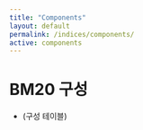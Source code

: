 ```yaml
---
title: "Components"
layout: default
permalink: /indices/components/
active: components
---
```



# BM20 구성
- (구성 테이블)
<div id="bm20-weights-heatmap" style="height:600px; max-width:900px; margin:16px auto;"></div>
<script src="https://cdn.jsdelivr.net/npm/echarts@5"></script>
<script>
(async function(){
  const CSV_URL = "https://docs.google.com/spreadsheets/d/e/2PACX-1vTndyrPd3WWwFtfzv2CZxJeDcH-l8ibQIdO5ouYS4HsaGpbeXQQbs6WEr9qPqqZbRoT6cObdFxJpief/pub?gid=352245628&single=true&output=csv";
  
  // CSV fetch
  const res = await fetch(CSV_URL+"?t="+Date.now(), {cache:"no-store"});
  const text = await res.text();
  
  // CSV 파싱 (심볼, 시총, 이름)
  function splitCsv(row){
    const out=[];let cur="",q=false;
    for(let i=0;i<row.length;i++){
      const ch=row[i];
      if(ch=='"'){q=!q;continue;}
      if(ch==","&&!q){out.push(cur);cur="";continue;}
      cur+=ch;
    }
    out.push(cur);
    return out.map(s=>s.trim());
  }
  const lines = text.trim().split(/\r?\n/);
  const header = splitCsv(lines.shift()).map(h=>h.toLowerCase());
  const iSym = header.indexOf("symbol");
  const iCap = header.indexOf("market cap");
  const iName= header.indexOf("name");
  
  let rows=[];
  for(const l of lines){
    if(!l.trim()) continue;
    const c=splitCsv(l);
    const sym=c[iSym].toUpperCase();
    const name=c[iName]||sym;
    const cap=parseFloat(c[iCap].replace(/,/g,""));
    if(Number.isFinite(cap)){
      rows.push({symbol:sym,name,cap});
    }
  }
  
  // 가중치 계산
  const sum = rows.reduce((a,b)=>a+b.cap,0)||1;
  const data = rows.map(r=>({
    name: r.symbol,
    value: +(r.cap/sum*100).toFixed(2),  // %
    label: {formatter: r.symbol+"\n"+(r.cap/sum*100).toFixed(1)+"%"}
  }));
  
  const chart = echarts.init(document.getElementById("bm20-weights-heatmap"));
  chart.setOption({
    tooltip: {formatter: p=>`${p.name}: ${p.value.toFixed(2)}%`},
    series: [{
      type: 'treemap',
      data,
      roam: false,
      label: {show:true, position:'inside', fontSize:12},
      levels:[{
        itemStyle: { borderColor:'#fff', borderWidth:2, gapWidth:2 }
      }]
    }]
  });
})();

<h2>BM20 Constituents</h2>
<div style="display:flex; flex-wrap:wrap; gap:24px;">
  <div style="flex:1; min-width:320px;">
    <table id="bm20-table" border="1" cellspacing="0" cellpadding="6"
           style="border-collapse:collapse; font:14px system-ui, sans-serif; width:100%;">
      <thead style="background:#f0f0f0;">
        <tr><th>Symbol</th><th>Name</th><th>Market Cap (USD)</th><th>Weight %</th></tr>
      </thead>
      <tbody></tbody>
    </table>
  </div>
  <div id="bm20-weights-heatmap" style="flex:1; min-width:320px; height:600px; max-width:600px;"></div>
</div>

<script src="https://cdn.jsdelivr.net/npm/echarts@5"></script>
<script>
(async function(){
  const CSV_URL = "https://docs.google.com/spreadsheets/d/e/2PACX-1vTndyrPd3WWwFtfzv2CZxJeDcH-l8ibQIdO5ouYS4HsaGpbeXQQbs6WEr9qPqqZbRoT6cObdFxJpief/pub?gid=352245628&single=true&output=csv";
  
  // CSV fetch
  const res = await fetch(CSV_URL+"?t="+Date.now(), {cache:"no-store"});
  const text = await res.text();
  
  function splitCsv(row){
    const out=[];let cur="",q=false;
    for(let i=0;i<row.length;i++){
      const ch=row[i];
      if(ch=='"'){q=!q;continue;}
      if(ch==","&&!q){out.push(cur);cur="";continue;}
      cur+=ch;
    }
    out.push(cur);
    return out.map(s=>s.trim());
  }
  const lines = text.trim().split(/\r?\n/);
  const header = splitCsv(lines.shift()).map(h=>h.toLowerCase());
  const iSym = header.indexOf("symbol");
  const iCap = header.indexOf("market cap");
  const iName= header.indexOf("name");
  
  let rows=[];
  for(const l of lines){
    if(!l.trim()) continue;
    const c=splitCsv(l);
    const sym=(c[iSym]||"").toUpperCase();
    const name=c[iName]||sym;
    const cap=parseFloat((c[iCap]||"0").replace(/,/g,""));
    if(Number.isFinite(cap)){
      rows.push({symbol:sym,name,cap});
    }
  }
  
  // 정렬 + 비중 계산
  const sum = rows.reduce((a,b)=>a+b.cap,0)||1;
  rows = rows.map(r=>({...r, weight: r.cap/sum*100}));
  rows.sort((a,b)=>b.weight - a.weight);
  
  // 테이블 채우기
  const tbody=document.querySelector("#bm20-table tbody");
  rows.forEach(r=>{
    const tr=document.createElement("tr");
    tr.innerHTML = `<td>${r.symbol}</td>
                    <td>${r.name}</td>
                    <td style="text-align:right">${r.cap.toLocaleString()}</td>
                    <td style="text-align:right">${r.weight.toFixed(2)}%</td>`;
    tbody.appendChild(tr);
  });
  
  // 트리맵 데이터
  const data = rows.map(r=>({
    name:r.symbol,
    value:r.weight,
    label:{formatter: r.symbol+"\n"+r.weight.toFixed(1)+"%"}
  }));
  
  const chart = echarts.init(document.getElementById("bm20-weights-heatmap"));
  chart.setOption({
    tooltip:{formatter: p=>`${p.name}: ${p.value.toFixed(2)}%`},
    series:[{
      type:'treemap',
      data,
      roam:false,
      label:{show:true,position:'inside',fontSize:12},
      levels:[{itemStyle:{borderColor:'#fff',borderWidth:2,gapWidth:2}}]
    }]
  });
})();
</script>

</script>
<!-- 히트맵 컨테이너 -->
<div id="bm20-weights-heatmap" style="height:600px; max-width:900px; margin:16px auto;"></div>

<!-- ECharts -->
<script src="https://cdn.jsdelivr.net/npm/echarts@5"></script>
<script>
(async function(){
  // ▼ CSV 주소를 원하는 탭(gid)으로 바꿔 쓰세요.
  const CSV_URL = "https://docs.google.com/spreadsheets/d/e/2PACX-1vTndyrPd3WWwFtfzv2CZxJeDcH-l8ibQIdO5ouYS4HsaGpbeXQQbs6WEr9qPqqZbRoT6cObdFxJpief/pub?gid=1533548287&single=true&output=csv";

  // fetch CSV
  const res = await fetch(CSV_URL + "&t=" + Date.now(), {cache:"no-store"});
  if(!res.ok){ throw new Error("CSV fetch failed: "+res.status); }
  const text = await res.text();

  // 간단 CSV 파서
  function splitCsv(row){
    const out=[]; let cur="", q=false;
    for(let i=0;i<row.length;i++){
      const ch=row[i];
      if(ch==='"'){ q=!q; continue; }
      if(ch===',' && !q){ out.push(cur); cur=""; continue; }
      cur+=ch;
    }
    out.push(cur);
    return out.map(s=>s.trim());
  }

  const lines = text.trim().split(/\r?\n/);
  const header = splitCsv(lines.shift()).map(h=>h.toLowerCase());
  const iSym = header.indexOf("symbol");
  const iCap = header.indexOf("market cap");   // 시총 탭이면 이 헤더
  const iW   = header.indexOf("weight");       // 메서돌로지 탭이면 이 헤더
  const iName= header.indexOf("name");

  // 행 파싱 → (symbol, name, weight%)
  let rows=[];
  for(const l of lines){
    if(!l.trim()) continue;
    const c = splitCsv(l);
    const sym  = (c[iSym] || "").toUpperCase();
    const name = c[iName] || sym;
    let weightPct;

    if(iW >= 0){ // 메서돌로지 탭: weight(%)가 바로 들어있다고 가정
      weightPct = parseFloat(c[iW]);
    } else if(iCap >= 0){ // 시총 탭: 시총 합으로 나눠 비중 계산
      const cap = parseFloat((c[iCap] || "0").replace(/,/g,""));
      rows.push({sym, name, cap});
      continue;
    } else {
      continue;
    }
    if(Number.isFinite(weightPct)){
      rows.push({sym, name, weight: weightPct});
    }
  }

  // 시총 탭인 경우 비중 계산
  if(rows.length && rows[0].cap !== undefined){
    const sum = rows.reduce((a,b)=>a+(b.cap||0), 0) || 1;
    rows = rows.map(r => ({sym:r.sym, name:r.name, weight: r.cap/sum*100}));
  }

  // 트리맵 데이터
  rows.sort((a,b)=>b.weight-a.weight);
  const data = rows.map(r=>({
    name: r.sym,
    value: +r.weight.toFixed(4),
    label: { formatter: r.sym + "\n" + r.weight.toFixed(1) + "%" }
  }));

  const el = document.getElementById("bm20-weights-heatmap");
  const chart = echarts.init(el);
  chart.setOption({
    tooltip: { formatter: p => `${p.name}: ${p.value.toFixed(2)}%` },
    series: [{
      type: 'treemap',
      data,
      roam: false,
      label: { show: true, position: 'inside', fontSize: 12 },
      levels: [{ itemStyle: { borderColor: '#fff', borderWidth: 2, gapWidth: 2 } }]
      // 필요하면 색 스케일 추가:
      // visualMin: 0, visualMax: 30, colorMappingBy: 'value'
    }]
  });
  window.addEventListener('resize', ()=>chart.resize());
})().catch(err=>{
  console.error("BM20 heatmap error:", err);
  const el = document.getElementById("bm20-weights-heatmap");
  if(el) el.innerHTML = '<div style="padding:12px;color:#c00;background:#fee;border:1px solid #fcc;border-radius:8px;">히트맵 데이터를 불러오지 못했습니다. Console을 확인하세요.</div>';
});
</script>

